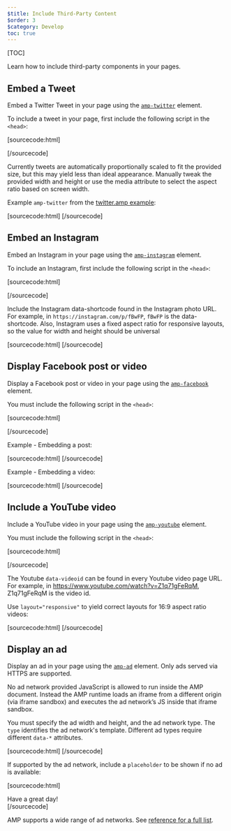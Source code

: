 ```yaml
---
$title: Include Third-Party Content
$order: 3
$category: Develop
toc: true
---
```

[TOC]


Learn how to include third-party components in your pages.

## Embed a Tweet

Embed a Twitter Tweet in your page
using the [`amp-twitter`](/docs/reference/extended/amp-twitter.html) element.

To include a tweet in your page,
first include the following script in the `<head>`:

[sourcecode:html]
<script async custom-element="amp-twitter"
  src="https://cdn.ampproject.org/v0/amp-twitter-0.1.js"></script>
[/sourcecode]

Currently tweets are automatically proportionally scaled
to fit the provided size,
but this may yield less than ideal appearance.
Manually tweak the provided width and height or use the media attribute
to select the aspect ratio based on screen width.

Example `amp-twitter` from the
[twitter.amp example](https://github.com/ampproject/amphtml/blob/master/examples/twitter.amp.html):

[sourcecode:html]
<amp-twitter width="390" height="50"
    layout="responsive"
    data-tweetid="638793490521001985">
</amp-twitter>
[/sourcecode]

## Embed an Instagram

Embed an Instagram in your page
using the [`amp-instagram`](/docs/reference/extended/amp-instagram.html) element.

To include an Instagram,
first include the following script in the `<head>`:

[sourcecode:html]
<script async custom-element="amp-instagram"
  src="https://cdn.ampproject.org/v0/amp-instagram-0.1.js"></script>
[/sourcecode]

Include the Instagram data-shortcode found in the Instagram photo URL.
For example, in `https://instagram.com/p/fBwFP`,
`fBwFP` is the data-shortcode.
Also, Instagram uses a fixed aspect ratio for responsive layouts,
so the value for width and height should be universal

[sourcecode:html]
<amp-instagram
    data-shortcode="fBwFP"
    width="320"
    height="392"
    layout="responsive">
</amp-instagram>
[/sourcecode]

## Display Facebook post or video

Display a Facebook post or video in your page
using the [`amp-facebook`](/docs/reference/extended/amp-facebook.html) element.

You must include the following script in the `<head>`:

[sourcecode:html]
<script async custom-element="amp-facebook"
  src="https://cdn.ampproject.org/v0/amp-facebook-0.1.js"></script>
[/sourcecode]

Example - Embedding a post:

[sourcecode:html]
<amp-facebook width="486" height="657"
    layout="responsive"
    data-href="https://www.facebook.com/zuck/posts/10102593740125791">
</amp-facebook>
[/sourcecode]

Example - Embedding a video:

[sourcecode:html]
<amp-facebook width="552" height="574"
    layout="responsive"
    data-embed-as="video"
    data-href="https://www.facebook.com/zuck/videos/10102509264909801/">
</amp-facebook>
[/sourcecode]

## Include a YouTube video

Include a YouTube video in your page
using the [`amp-youtube`](/docs/reference/extended/amp-youtube.html) element.

You must include the following script in the `<head>`:

[sourcecode:html]
<script async custom-element="amp-youtube"
  src="https://cdn.ampproject.org/v0/amp-youtube-0.1.js"></script>
[/sourcecode]

The Youtube `data-videoid` can be found in every Youtube video page URL.
For example, in https://www.youtube.com/watch?v=Z1q71gFeRqM,
Z1q71gFeRqM is the video id.

Use `layout="responsive"` to yield correct layouts for 16:9 aspect ratio videos:

[sourcecode:html]
<amp-youtube
    data-videoid="mGENRKrdoGY"
    layout="responsive"
    width="480" height="270">
</amp-youtube>
[/sourcecode]

## Display an ad

Display an ad in your page
using the [`amp-ad`](/docs/reference/amp-ad.html) element.
Only ads served via HTTPS are supported.

No ad network provided JavaScript is allowed to run inside the AMP document.
Instead the AMP runtime loads an iframe from a
different origin (via iframe sandbox)
and executes the ad network’s JS inside that iframe sandbox.

You must specify the ad width and height, and the ad network type.
The `type` identifies the ad network's template.
Different ad types require different `data-*` attributes.

[sourcecode:html]
<amp-ad width="300" height="250"
    type="example"
    data-aax_size="300x250"
    data-aax_pubname="test123"
    data-aax_src="302">
</amp-ad>
[/sourcecode]

If supported by the ad network,
include a `placeholder`
to be shown if no ad is available:

[sourcecode:html]
<amp-ad width="300" height="250"
    type="example"
    data-aax_size="300x250"
    data-aax_pubname="test123"
    data-aax_src="302">
  <div placeholder>Have a great day!</div>
</amp-ad>
[/sourcecode]

AMP supports a wide range of ad networks. See [reference for a full list](/docs/reference/amp-ad.html#supported-ad-networks).
